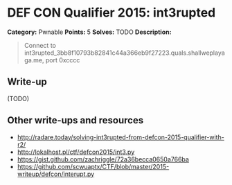 # DEF CON Qualifier 2015: int3rupted

**Category:** Pwnable
**Points:** 5
**Solves:** TODO
**Description:**

> Connect to int3rupted_3bb8f10793b82841c44a366eb9f27223.quals.shallweplayaga.me, port 0xcccc


## Write-up

(TODO)

## Other write-ups and resources

* <http://radare.today/solving-int3rupted-from-defcon-2015-qualifier-with-r2/>
* <http://lokalhost.pl/ctf/defcon2015/int3.py>
* <https://gist.github.com/zachriggle/72a36becca0650a766ba>
* <https://github.com/scwuaptx/CTF/blob/master/2015-writeup/defcon/interupt.py>
